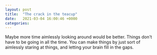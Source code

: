```yaml
---
layout: post
title:  "The crack in the teacup"
date:   2021-03-04 16:00:46 +0000
categories:
---
```


Maybe more time aimlessly looking around would be better. Things don't have to be going in all the time. You can make things by just sort of aimlessly staring at things, and letting your brain fill in the gaps. 